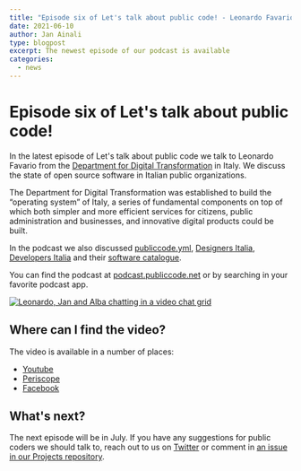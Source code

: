 ```yaml
---
title: "Episode six of Let's talk about public code! - Leonardo Favario from Department for Digital Transformation"
date: 2021-06-10
author: Jan Ainali
type: blogpost
excerpt: The newest episode of our podcast is available
categories:
  - news
---
```


# Episode six of Let's talk about public code!

In the latest episode of Let's talk about public code we talk to Leonardo Favario from the [Department for Digital Transformation](https://innovazione.gov.it/dipartimento/en/history-and-principles/) in Italy. We discuss the state of open source software in Italian public organizations.

The Department for Digital Transformation was established to build the “operating system” of Italy, a series of fundamental components on top of which both simpler and more efficient services for citizens, public administration and businesses, and innovative digital products could be built.

In the podcast we also discussed [publiccode.yml](https://github.com/publiccodeyml/publiccode.yml), [Designers Italia](https://designers.italia.it/), [Developers Italia](https://developers.italia.it/) and their [software catalogue](https://developers.italia.it/en/software).

You can find the podcast at [podcast.publiccode.net](https://podcast.publiccode.net/e/6-leonardo-favario-department-for-digital-transformation-italy/) or by searching in your favorite podcast app.

[![Leonardo, Jan and Alba chatting in a video chat grid]({{site.url}}/assets/screenshot-episode-6.png)](https://www.youtube.com/watch?v=q9wtjtgmXj0)

## Where can I find the video?

The video is available in a number of places:

- [Youtube](https://www.youtube.com/watch?v=q9wtjtgmXj0)
- [Periscope](https://www.pscp.tv/w/1vOxwEoEMRbGB)
- [Facebook](https://www.facebook.com/285004318294/videos/333617858326819)

## What's next?

The next episode will be in July. If you have any suggestions for public coders we should talk to, reach out to us on [Twitter](https://twitter.com/publiccodenet) or comment in [an issue in our Projects repository](https://github.com/publiccodenet/projects/issues/new).
